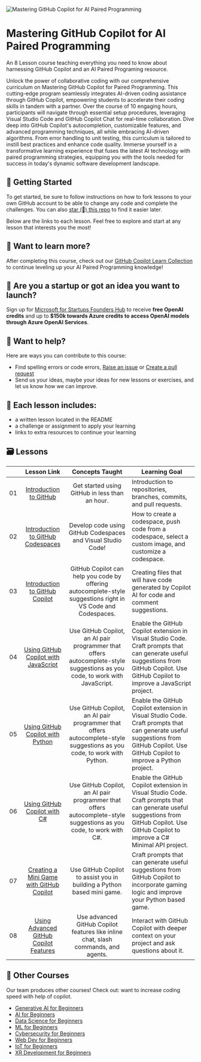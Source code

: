 ![Mastering GitHub Copilot for AI Paired Programming](./images/GitHub%20101%20-%20Curriculum%20v2.png)

# Mastering GitHub Copilot for AI Paired Programming
An 8 Lesson course teaching everything you need to know about harnessing GitHub Copilot and an AI Paired Programing resource.

Unlock the power of collaborative coding with our comprehensive curriculum on Mastering GitHub Copilot for Paired Programming. This cutting-edge program seamlessly integrates AI-driven coding assistance through GitHub Copilot, empowering students to accelerate their coding skills in tandem with a partner. Over the course of 10 engaging hours, participants will navigate through essential setup procedures, leveraging Visual Studio Code and GitHub Copilot Chat for real-time collaboration. Dive deep into GitHub Copilot's autocompletion, customizable features, and advanced programming techniques, all while embracing AI-driven algorithms. From error handling to unit testing, this curriculum is tailored to instill best practices and enhance code quality. Immerse yourself in a transformative learning experience that fuses the latest AI technology with paired programming strategies, equipping you with the tools needed for success in today's dynamic software development landscape.

## 🌱 Getting Started

To get started, be sure to follow instructions on how to fork lessons to your own GitHub account to be able to change any code and complete the challenges. You can also [star (🌟) this repo](https://docs.github.com/en/get-started/exploring-projects-on-github/saving-repositories-with-stars?WT.mc_id=academic-113596-abartolo) to find it easier later.

Below are the links to each lesson. Feel free to explore and start at any lesson that interests you the most! 


## 🧠 Want to learn more? 
After completing this course, check out our [GitHub Copilot Learn Collection](https://learn.microsoft.com/collections/kkqrhmxoqn54?WT.mc_id=academic-113596-abartolo) to continue leveling up your AI Paired Programming knowledge! 

##  🚀  Are you a startup or got an idea you want to launch? 

Sign up for [Microsoft for Startups Founders Hub](https://foundershub.startups.microsoft.com/signup?WT.mc_id=academic-113596-abartolo) to receive **free OpenAI credits** and up to **$150k towards Azure credits to access OpenAI models through Azure OpenAI Services**. 

##  🙏 Want to help?

Here are ways you can contribute to this course: 
- Find spelling errors or code errors, [Raise an issue](https://github.com/microsoft/) or [Create a pull request](https://github.com/microsoft/)
- Send us your ideas, maybe your ideas for new lessons or exercises, and let us know how we can improve.

## 📂 Each lesson includes:

- a written lesson located in the README 
- a challenge or assignment to apply your learning 
- links to extra resources to continue your learning

## 🗃️ Lessons
|       |              Lesson Link              |                       Concepts Taught                       |                     Learning Goal                 |                             
| :---: | :------------------------------------: | :---------------------------------------------------------: | ----------------------------------------------------------- |
| 01 | [Introduction to GitHub](./01-Introduction-to-GitHub/README.md) | Get started using GitHub in less than an hour.|  Introduction to repositories, branches, commits, and pull requests.                    |
| 02 | [Introduction to GitHub Codespaces](./02-Introduction-to-GitHub-Codespaces) | Develop code using GitHub Codespaces and Visual Studio Code! | How to create a codespace, push code from a codespace, select a custom image, and customize a codespace. | 
| 03 | [Introduction to GitHub Copilot](./03-Introduction-to-GitHub-Copilot) | GitHub Copilot can help you code by offering autocomplete-style suggestions right in VS Code and Codespaces. | Creating files that will have code generated by Copilot AI for code and comment suggestions. | 
| 04 | [Using GitHub Copilot with JavaScript](./04-Using-GitHub-Copilot-with-JavaScript) | Use GitHub Copilot, an AI pair programmer that offers autocomplete-style suggestions as you code, to work with JavaScript. | Enable the GitHub Copilot extension in Visual Studio Code. Craft prompts that can generate useful suggestions from GitHub Copilot. Use GitHub Copilot to improve a JavaScript project. |
| 05 | [Using GitHub Copilot with Python](./05-Using-GitHub-Copilot-with-Python) | Use GitHub Copilot, an AI pair programmer that offers autocomplete-style suggestions as you code, to work with Python. | Enable the GitHub Copilot extension in Visual Studio Code. Craft prompts that can generate useful suggestions from GitHub Copilot. Use GitHub Copilot to improve a Python project. |
| 06 | [Using GitHub Copilot with C#](./06-Using-GitHub-Copilot-with-CSharp) | Use GitHub Copilot, an AI pair programmer that offers autocomplete-style suggestions as you code, to work with C#. | Enable the GitHub Copilot extension in Visual Studio Code. Craft prompts that can generate useful suggestions from GitHub Copilot. Use GitHub Copilot to improve a C# Minimal API project. |
| 07 | [Creating a Mini Game with GitHub Copilot](./07-Creating-Mini-Game-with-GitHub-Copilot) | Use GitHub Copilot to assist you in building a Python based mini game. | Craft prompts that can generate useful suggestions from GitHub Copilot to incorporate gaming logic and improve your Python based game. |
| 08 | [Using Advanced GitHub Copilot Features](./08-Using-Advanced-GitHub-Copilot-Features) | Use advanced GitHub Copilot features like inline chat, slash commands, and agents. | Interact with GitHub Copilot with deeper context on your project and ask questions about it. |


## 🎒  Other Courses 

Our team produces other courses! Check out:
want to increase coding speed with help of copilot.
- [Generative AI for Beginners](https://aka.ms/genai-beginners)
- [AI for Beginners](https://aka.ms/ai-beginners?WT.mc_id=academic-113596-abartolo)
- [Data Science for Beginners](https://aka.ms/datascience-beginners?WT.mc_id=academic-113596-abartolo)
- [ML for Beginners](https://aka.ms/ml-beginners?WT.mc_id=academic-113596-abartolo)
- [Cybersecurity for Beginners](https://github.com/microsoft/Security-101??WT.mc_id=academic-96948-sayoung) 
- [Web Dev for Beginners](https://aka.ms/webdev-beginners?WT.mc_id=academic-113596-abartolo)
- [IoT for Beginners](https://aka.ms/iot-beginners?WT.mc_id=academic-113596-abartolo)
- [XR Development for Beginners](https://github.com/microsoft/xr-development-for-beginners?WT.mc_id=academic-113596-abartolo)
